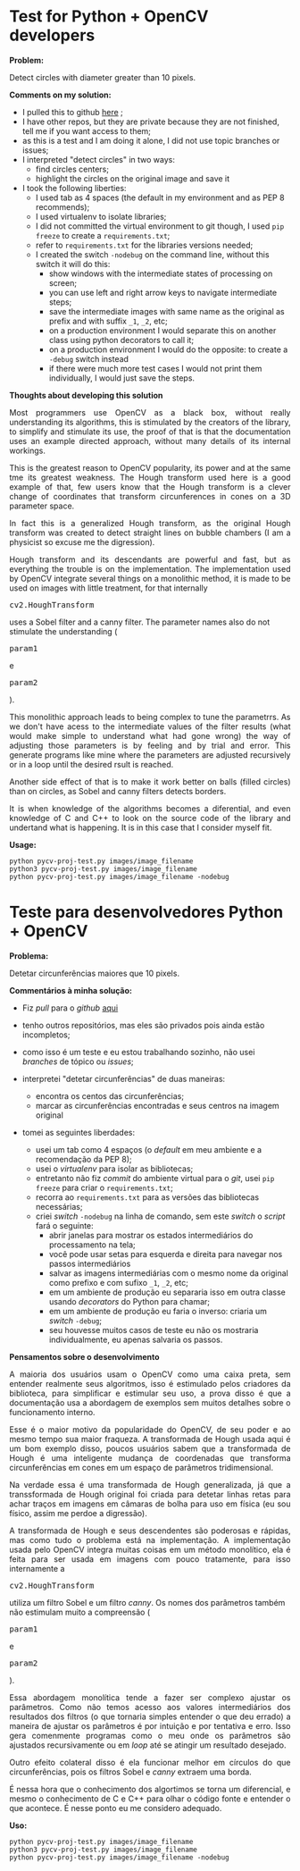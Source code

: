 # Test for Python + OpenCV developers


**Problem:**

Detect circles with diameter greater than 10 pixels.

**Comments on my solution:**

- I pulled this to github [here](https://github.com/afgranero/py-cv-proj) ;
- I have other repos, but they are private because they are not finished, tell me if you want access to them;
- as this is a test and I am doing it alone, I did not use topic branches or issues;
- I interpreted "detect circles" in two ways:
    -  find circles centers;
    - highlight the circles on the original image and save it
- I took the following liberties:
    - I used tab as 4 spaces (the default in my environment and as PEP 8 recommends);
    - I used virtualenv to isolate libraries;
    - I did not committed the virtual environment to git though, I used `pip freeze` to create a `requirements.txt`;
    - refer to `requirements.txt` for the libraries versions needed;
    - I created the switch `-nodebug` on the command line, without this switch it will do this:
        - show windows with the intermediate states of processing on screen;
        - you can use left and right arrow keys to navigate intermediate steps;
        - save the intermediate images with same name as the original as prefix and with suffix `_1`, `_2`, etc;
        - on a production environment I would separate this on another class using python decorators to call it;
        - on a production environment I would do the opposite: to create a `-debug` switch instead
        - if there were much more test cases I would not print them individually, I would just save the steps.

**Thoughts about developing this solution**

<p align="justify">
Most programmers use OpenCV as a black box, without really understanding its algorithms, this is stimulated by the
creators of the library, to simplify and stimulate its use, the proof of that is that the documentation uses an example
directed approach, without many details of its internal workings.
</p>

<p align="justify">
This is the greatest reason to OpenCV popularity, its power and at the same tme its greatest weakness. The Hough
transform used here is a good example of that, few users know that the Hough transform is a clever change of
coordinates that transform circunferences in cones on a 3D parameter space.
</p>

<p align="justify">
In fact this is a generalized Hough transform, as the original Hough transform was created to detect straight lines on
bubble chambers (I am a physicist so excuse me the digression).
</p>

<p align="justify">
Hough transform and its descendants are powerful and fast, but as everything the trouble is on the implementation.
The implementation used by OpenCV integrate several things on a monolithic method, it is made to be used on images with
little treatment, for that internally <xmp>cv2.HoughTransform</xmp> uses a Sobel filter and a canny filter. The
parameter names also do not stimulate the understanding (<xmp>param1</xmp> e <xmp>param2</xmp>).
</p>

<p align="justify">
This monolithic approach leads to being complex to tune the parametrrs. As we don't have acess to the intermediate
values of the filter results (what would make simple to understand what had gone wrong) the way of adjusting those
parameters is by feeling and by trial and error. This generate programs like mine where the parameters are adjusted
recursively or in a loop until the desired rsult is reached.
</p>

<p align="justify">
Another side effect of that is to make it work better on balls (filled circles) than on circles, as Sobel and canny
filters detects borders.
</p>

<p align="justify">
It is when knowledge of the algorithms becomes a diferential, and even knowledge of C and C++ to look on the source
code of the library and undertand what is happening. It is in this case that I consider myself fit.
</p>

**Usage:**
```
python pycv-proj-test.py images/image_filename
python3 pycv-proj-test.py images/image_filename
python pycv-proj-test.py images/image_filename -nodebug
```

# Teste para desenvolvedores Python + OpenCV


**Problema:**

Detetar circunferências maiores que 10 pixels.

**Commentários à minha solução:**

- Fiz _pull_ para o _github_ [aqui](https://github.com/afgranero/py-cv-proj)
- tenho outros repositórios, mas eles são privados pois ainda estão incompletos;
- como isso é um teste e eu estou trabalhando sozinho, não usei _branches_ de tópico ou _issues_;
- interpretei "detetar circunferências" de duas maneiras:

    - encontra os centos das circunferências;
    - marcar as circunferências encontradas e seus centros na imagem original
- tomei as seguintes liberdades:
    - usei um tab como 4 espaços (o _default_ em meu ambiente e a recomendação da PEP 8);
    - usei o _virtualenv_ para isolar as bibliotecas;
    - entretanto não fiz _commit_ do ambiente virtual para o _git_, usei `pip freeze` para criar o `requirements.txt`;
    - recorra ao `requirements.txt` para as versões das bibliotecas necessárias;
    - criei  _switch_ `-nodebug` na linha de comando, sem este _switch_ o _script_ fará o seguinte:
        - abrir janelas para mostrar os estados intermediários do processamento na tela;
        - você pode usar setas para esquerda e direita para navegar nos passos intermediários
        - salvar as imagens intermediárias com o mesmo nome da original como prefixo e com sufixo `_1`, `_2`, etc;
        - em um ambiente de produção eu separaria isso em outra classe usando _decorators_ do Python para chamar;
        - em um ambiente de produção eu faria o inverso: criaria um _switch_ `-debug`;
        - seu houvesse muitos casos de teste eu não os mostraria individualmente, eu apenas salvaria os passos.

**Pensamentos sobre o desenvolvimento**

<p align="justify">
A maioria dos usuários usam o OpenCV como uma caixa preta, sem entender realmente seus algoritmos, isso é estimulado
pelos criadores da biblioteca, para simplificar e estimular seu uso, a prova disso é que a documentação usa a abordagem
de exemplos sem muitos detalhes sobre o funcionamento interno.
</p>

<p align="justify">
Esse é o maior motivo da popularidade do OpenCV, de seu poder e ao mesmo tempo sua maior fraqueza. A transformada de
Hough usada aqui é um bom exemplo disso, poucos usuários sabem que a transformada de Hough é uma inteligente mudança
de coordenadas que transforma circunferências em cones em um espaço de parâmetros tridimensional.
</p>

<p align="justify">
Na verdade essa é uma transformada de Hough generalizada, já que a transsformada de Hough original foi criada para
detetar linhas retas para achar traços em imagens em câmaras de bolha para uso em física (eu sou físico, assim me perdoe
a digressão).
</p>

<p align="justify">
A transformada de Hough e seus descendentes são poderosas e rápidas, mas como tudo o problema está na implementação.
A implementação usada pelo OpenCV integra muitas coisas em um método monolítico, ela é feita para ser usada em imagens
com pouco tratamente, para isso internamente a <xmp>cv2.HoughTransform</xmp> utiliza um filtro Sobel e um filtro
<i>canny</i>. Os nomes dos parâmetros também não estimulam muito a compreensão (<xmp>param1</xmp> e <xmp>param2</xmp>).
</p>

<p align="justify">
Essa abordagem monolítica tende a fazer ser complexo ajustar os parâmetros. Como não temos acesso aos valores
intermediários dos resultados dos filtros (o que tornaria simples entender o que deu errado) a maneira de ajustar os
parâmetros é por intuição e por tentativa e erro. Isso gera comenmente programas como o meu onde os parâmetros são
ajustados recursivamente ou em <i>loop</i> até se atingir um resultado desejado.
</p>

<p align="justify">
Outro efeito colateral disso é ela funcionar melhor em círculos do que circunferências, pois os filtros Sobel e
<i>canny</i> extraem uma borda.
</p>

<p align="justify">
É nessa hora que o conhecimento dos algortimos se torna um diferencial, e mesmo o conhecimento de C e C++ para olhar o
código fonte e entender o que acontece. É nesse ponto eu me considero adequado.
</p>

**Uso:**
```
python pycv-proj-test.py images/image_filename
python3 pycv-proj-test.py images/image_filename
python pycv-proj-test.py images/image_filename -nodebug
```

